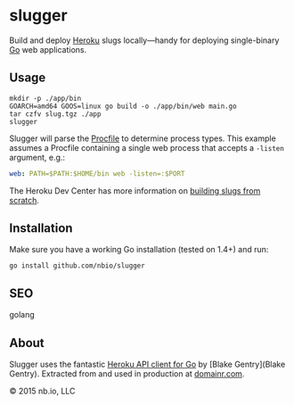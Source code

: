 # slugger

Build and deploy [Heroku](https://heroku.com) slugs locally—handy for deploying single-binary [Go](https://golang.org) web applications.

## Usage

```shell
mkdir -p ./app/bin
GOARCH=amd64 GOOS=linux go build -o ./app/bin/web main.go
tar czfv slug.tgz ./app
slugger
```

Slugger will parse the [Procfile](https://devcenter.heroku.com/articles/procfile) to determine process types. This example assumes a Procfile containing a single web process that accepts a `-listen` argument, e.g.:

```yaml
web: PATH=$PATH:$HOME/bin web -listen=:$PORT
```

The Heroku Dev Center has more information on [building slugs from scratch](https://devcenter.heroku.com/articles/platform-api-deploying-slugs).

## Installation

Make sure you have a working Go installation (tested on 1.4+) and run:

```shell
go install github.com/nbio/slugger
```

## SEO

golang

## About

Slugger uses the fantastic [Heroku API client for Go](https://github.com/bgentry/heroku-go) by [Blake Gentry](Blake Gentry). Extracted from and used in production at [domainr.com](https://domainr.com).

© 2015 nb.io, LLC
